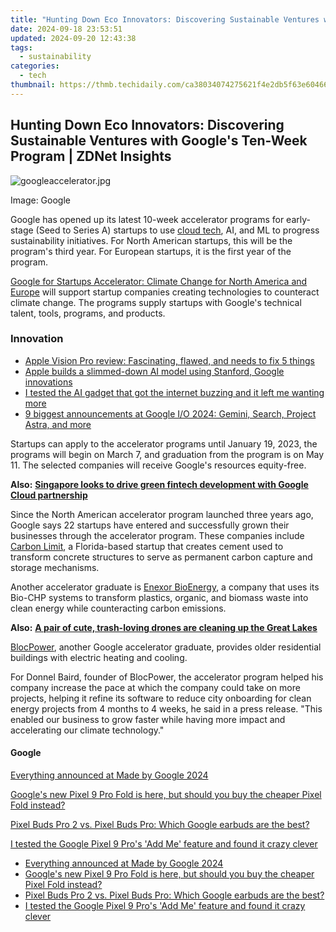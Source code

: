 ```yaml
---
title: "Hunting Down Eco Innovators: Discovering Sustainable Ventures with Google's Ten-Week Program | ZDNet Insights"
date: 2024-09-18 23:53:51
updated: 2024-09-20 12:43:38
tags:
  - sustainability
categories:
  - tech
thumbnail: https://thmb.techidaily.com/ca38034074275621f4e2db5f63e60466f24745c2303d23667377ba30f3317569.jpg
---
```


## Hunting Down Eco Innovators: Discovering Sustainable Ventures with Google's Ten-Week Program | ZDNet Insights

![googleaccelerator.jpg](https://www.zdnet.com/a/img/resize/aafdb9805b6d0f2ebce8f8ca4aae9bee01f101ed/2022/12/06/954e837c-1d6a-438c-8ee3-04b738348881/googleaccelerator.jpg?auto=webp&width=1280)

Image: Google

Google has opened up its latest 10-week accelerator programs for early-stage (Seed to Series A) startups to use [cloud tech](https://www.zdnet.com/article/what-is-cloud-computing-everything-you-need-to-know-about-the-cloud/), AI, and ML to progress sustainability initiatives. For North American startups, this will be the program's third year. For European startups, it is the first year of the program.

[Google for Startups Accelerator: Climate Change for North America and Europe](https://startup.google.com/accelerator/climate-change/north-america/) will support startup companies creating technologies to counteract climate change. The programs supply startups with Google's technical talent, tools, programs, and products.

### Innovation

* [Apple Vision Pro review: Fascinating, flawed, and needs to fix 5 things](https://www.zdnet.com/article/apple-vision-pro-review/)
* [Apple builds a slimmed-down AI model using Stanford, Google innovations](https://www.zdnet.com/article/apple-builds-a-slimmed-down-ai-model-using-stanford-google-innovations/)
* [I tested the AI gadget that got the internet buzzing and it left me wanting more](https://www.zdnet.com/article/i-tested-the-ai-gadget-that-got-the-internet-buzzing-and-it-left-me-wanting-more/)
* [9 biggest announcements at Google I/O 2024: Gemini, Search, Project Astra, and more](https://www.zdnet.com/article/is-openai-sweating-9-google-features-announced-for-gemini-search-android-and-more/)

Startups can apply to the accelerator programs until January 19, 2023, the programs will begin on March 7, and graduation from the program is on May 11\. The selected companies will receive Google's resources equity-free.

**Also:** [**Singapore looks to drive green fintech development with Google Cloud partnership**](https://www.zdnet.com/article/singapore-looks-to-drive-green-fintech-development-with-google-cloud-partnership/)

Since the North American accelerator program launched three years ago, Google says 22 startups have entered and successfully grown their businesses through the accelerator program. These companies include [Carbon Limit](https://www.carbonlimit.com/), a Florida-based startup that creates cement used to transform concrete structures to serve as permanent carbon capture and storage mechanisms.

Another accelerator graduate is [Enexor BioEnergy](https://cloud.google.com/blog/topics/startups/built-on-google-cloud-enexor-generates-clean-energy-from-waste), a company that uses its Bio-CHP systems to transform plastics, organic, and biomass waste into clean energy while counteracting carbon emissions.

**Also:** [**A pair of cute, trash-loving drones are cleaning up the Great Lakes**](https://www.zdnet.com/article/a-pair-of-cute-trash-loving-drones-are-cleaning-up-the-great-lakes/)

[BlocPower](https://www.blocpower.io/), another Google accelerator graduate, provides older residential buildings with electric heating and cooling. 

For Donnel Baird, founder of BlocPower, the accelerator program helped his company increase the pace at which the company could take on more projects, helping it refine its software to reduce city onboarding for clean energy projects from 4 months to 4 weeks, he said in a press release. "This enabled our business to grow faster while having more impact and accelerating our climate technology."

#### Google

[Everything announced at Made by Google 2024](https://www.zdnet.com/article/everything-announced-at-made-by-google-2024-pixel-9-pro-fold-gemini-watch-3-and-more/ "Everything announced at Made by Google 2024")

[Google's new Pixel 9 Pro Fold is here, but should you buy the cheaper Pixel Fold instead?](https://www.zdnet.com/article/google-pixel-9-pro-fold-vs-pixel-fold/ "Google's new Pixel 9 Pro Fold is here, but should you buy the cheaper Pixel Fold instead?")

[Pixel Buds Pro 2 vs. Pixel Buds Pro: Which Google earbuds are the best?](https://www.zdnet.com/article/pixel-buds-pro-2-vs-pixel-buds-pro-which-google-earbuds-are-the-best/ "Pixel Buds Pro 2 vs. Pixel Buds Pro: Which Google earbuds are the best?")

[I tested the Google Pixel 9 Pro's 'Add Me' feature and found it crazy clever](https://www.zdnet.com/article/the-google-pixel-9-pros-add-me-feature-is-an-ar-camera-tool-youll-actually-use/ "I tested the Google Pixel 9 Pro's 'Add Me' feature and found it crazy clever")

* [Everything announced at Made by Google 2024](https://www.zdnet.com/article/everything-announced-at-made-by-google-2024-pixel-9-pro-fold-gemini-watch-3-and-more/ "Everything announced at Made by Google 2024")
* [Google's new Pixel 9 Pro Fold is here, but should you buy the cheaper Pixel Fold instead?](https://www.zdnet.com/article/google-pixel-9-pro-fold-vs-pixel-fold/ "Google's new Pixel 9 Pro Fold is here, but should you buy the cheaper Pixel Fold instead?")
* [Pixel Buds Pro 2 vs. Pixel Buds Pro: Which Google earbuds are the best?](https://www.zdnet.com/article/pixel-buds-pro-2-vs-pixel-buds-pro-which-google-earbuds-are-the-best/ "Pixel Buds Pro 2 vs. Pixel Buds Pro: Which Google earbuds are the best?")
* [I tested the Google Pixel 9 Pro's 'Add Me' feature and found it crazy clever](https://www.zdnet.com/article/the-google-pixel-9-pros-add-me-feature-is-an-ar-camera-tool-youll-actually-use/ "I tested the Google Pixel 9 Pro's 'Add Me' feature and found it crazy clever")

<ins class="adsbygoogle"
     style="display:block"
     data-ad-format="autorelaxed"
     data-ad-client="ca-pub-7571918770474297"
     data-ad-slot="1223367746"></ins>



<ins class="adsbygoogle"
     style="display:block"
     data-ad-client="ca-pub-7571918770474297"
     data-ad-slot="8358498916"
     data-ad-format="auto"
     data-full-width-responsive="true"></ins>
